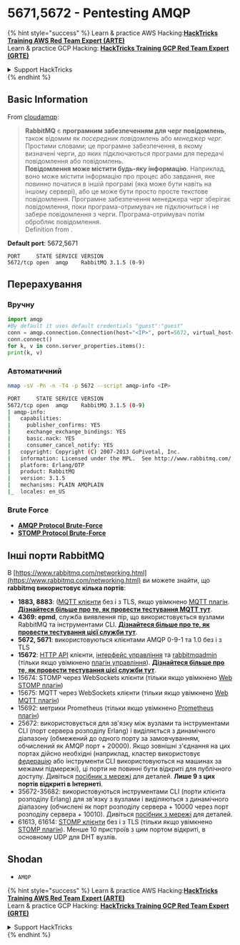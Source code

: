 # 5671,5672 - Pentesting AMQP

{% hint style="success" %}
Learn & practice AWS Hacking:<img src="/.gitbook/assets/arte.png" alt="" data-size="line">[**HackTricks Training AWS Red Team Expert (ARTE)**](https://training.hacktricks.xyz/courses/arte)<img src="/.gitbook/assets/arte.png" alt="" data-size="line">\
Learn & practice GCP Hacking: <img src="/.gitbook/assets/grte.png" alt="" data-size="line">[**HackTricks Training GCP Red Team Expert (GRTE)**<img src="/.gitbook/assets/grte.png" alt="" data-size="line">](https://training.hacktricks.xyz/courses/grte)

<details>

<summary>Support HackTricks</summary>

* Check the [**subscription plans**](https://github.com/sponsors/carlospolop)!
* **Join the** 💬 [**Discord group**](https://discord.gg/hRep4RUj7f) or the [**telegram group**](https://t.me/peass) or **follow** us on **Twitter** 🐦 [**@hacktricks\_live**](https://twitter.com/hacktricks\_live)**.**
* **Share hacking tricks by submitting PRs to the** [**HackTricks**](https://github.com/carlospolop/hacktricks) and [**HackTricks Cloud**](https://github.com/carlospolop/hacktricks-cloud) github repos.

</details>
{% endhint %}

## Basic Information

From [cloudamqp](https://www.cloudamqp.com/blog/2015-05-18-part1-rabbitmq-for-beginners-what-is-rabbitmq.html):

> **RabbitMQ** є **програмним забезпеченням для черг повідомлень**, також відомим як _посередник повідомлень_ або _менеджер черг._ Простими словами; це програмне забезпечення, в якому визначені черги, до яких підключаються програми для передачі повідомлення або повідомлень.\
> **Повідомлення може містити будь-яку інформацію**. Наприклад, воно може містити інформацію про процес або завдання, яке повинно початися в іншій програмі (яка може бути навіть на іншому сервері), або це може бути просто просте текстове повідомлення. Програмне забезпечення менеджера черг зберігає повідомлення, поки програма-отримувач не підключиться і не забере повідомлення з черги. Програма-отримувач потім обробляє повідомлення.\
Definition from .

**Default port**: 5672,5671
```
PORT     STATE SERVICE VERSION
5672/tcp open  amqp    RabbitMQ 3.1.5 (0-9)
```
## Перерахування

### Вручну
```python
import amqp
#By default it uses default credentials "guest":"guest"
conn = amqp.connection.Connection(host="<IP>", port=5672, virtual_host="/")
conn.connect()
for k, v in conn.server_properties.items():
print(k, v)
```
### Автоматичний
```bash
nmap -sV -Pn -n -T4 -p 5672 --script amqp-info <IP>

PORT     STATE SERVICE VERSION
5672/tcp open  amqp    RabbitMQ 3.1.5 (0-9)
| amqp-info:
|   capabilities:
|     publisher_confirms: YES
|     exchange_exchange_bindings: YES
|     basic.nack: YES
|     consumer_cancel_notify: YES
|   copyright: Copyright (C) 2007-2013 GoPivotal, Inc.
|   information: Licensed under the MPL.  See http://www.rabbitmq.com/
|   platform: Erlang/OTP
|   product: RabbitMQ
|   version: 3.1.5
|   mechanisms: PLAIN AMQPLAIN
|_  locales: en_US
```
### Brute Force

* [**AMQP Protocol Brute-Force**](../generic-methodologies-and-resources/brute-force.md#amqp-activemq-rabbitmq-qpid-joram-and-solace)
* [**STOMP Protocol Brute-Force**](../generic-methodologies-and-resources/brute-force.md#stomp-activemq-rabbitmq-hornetq-and-openmq)

## Інші порти RabbitMQ

В [https://www.rabbitmq.com/networking.html](https://www.rabbitmq.com/networking.html) ви можете знайти, що **rabbitmq використовує кілька портів**:

* **1883, 8883**: ([MQTT клієнти](http://mqtt.org) без і з TLS, якщо увімкнено [MQTT плагін](https://www.rabbitmq.com/mqtt.html). [**Дізнайтеся більше про те, як провести тестування MQTT тут**](1883-pentesting-mqtt-mosquitto.md).
* **4369: epmd**, служба виявлення пір, що використовується вузлами RabbitMQ та інструментами CLI. [**Дізнайтеся більше про те, як провести тестування цієї служби тут**](4369-pentesting-erlang-port-mapper-daemon-epmd.md).
* **5672, 5671**: використовуються клієнтами AMQP 0-9-1 та 1.0 без і з TLS
* **15672**: [HTTP API](https://www.rabbitmq.com/management.html) клієнти, [інтерфейс управління](https://www.rabbitmq.com/management.html) та [rabbitmqadmin](https://www.rabbitmq.com/management-cli.html) (тільки якщо увімкнено [плагін управління](https://www.rabbitmq.com/management.html)). [**Дізнайтеся більше про те, як провести тестування цієї служби тут**](15672-pentesting-rabbitmq-management.md).
* 15674: STOMP через WebSockets клієнти (тільки якщо увімкнено [Web STOMP плагін](https://www.rabbitmq.com/web-stomp.html))
* 15675: MQTT через WebSockets клієнти (тільки якщо увімкнено [Web MQTT плагін](https://www.rabbitmq.com/web-mqtt.html))
* 15692: метрики Prometheus (тільки якщо увімкнено [Prometheus плагін](https://www.rabbitmq.com/prometheus.html))
* 25672: використовується для зв'язку між вузлами та інструментами CLI (порт сервера розподілу Erlang) і виділяється з динамічного діапазону (обмежений до одного порту за замовчуванням, обчислений як AMQP порт + 20000). Якщо зовнішні з'єднання на цих портах дійсно необхідні (наприклад, кластер використовує [федерацію](https://www.rabbitmq.com/federation.html) або інструменти CLI використовуються на машинах за межами підмережі), ці порти не повинні бути відкриті для публічного доступу. Дивіться [посібник з мережі](https://www.rabbitmq.com/networking.html) для деталей. **Лише 9 з цих портів відкриті в Інтернеті**.
* 35672-35682: використовуються інструментами CLI (порти клієнта розподілу Erlang) для зв'язку з вузлами і виділяються з динамічного діапазону (обчислені як порт розподілу сервера + 10000 через порт розподілу сервера + 10010). Дивіться [посібник з мережі](https://www.rabbitmq.com/networking.html) для деталей.
* 61613, 61614: [STOMP клієнти](https://stomp.github.io/stomp-specification-1.2.html) без і з TLS (тільки якщо увімкнено [STOMP плагін](https://www.rabbitmq.com/stomp.html)). Менше 10 пристроїв з цим портом відкриті, в основному UDP для DHT вузлів.

## Shodan

* `AMQP`

{% hint style="success" %}
Learn & practice AWS Hacking:<img src="/.gitbook/assets/arte.png" alt="" data-size="line">[**HackTricks Training AWS Red Team Expert (ARTE)**](https://training.hacktricks.xyz/courses/arte)<img src="/.gitbook/assets/arte.png" alt="" data-size="line">\
Learn & practice GCP Hacking: <img src="/.gitbook/assets/grte.png" alt="" data-size="line">[**HackTricks Training GCP Red Team Expert (GRTE)**<img src="/.gitbook/assets/grte.png" alt="" data-size="line">](https://training.hacktricks.xyz/courses/grte)

<details>

<summary>Support HackTricks</summary>

* Check the [**subscription plans**](https://github.com/sponsors/carlospolop)!
* **Join the** 💬 [**Discord group**](https://discord.gg/hRep4RUj7f) or the [**telegram group**](https://t.me/peass) or **follow** us on **Twitter** 🐦 [**@hacktricks\_live**](https://twitter.com/hacktricks\_live)**.**
* **Share hacking tricks by submitting PRs to the** [**HackTricks**](https://github.com/carlospolop/hacktricks) and [**HackTricks Cloud**](https://github.com/carlospolop/hacktricks-cloud) github repos.

</details>
{% endhint %}
